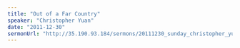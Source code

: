 ```yaml
---
title: "Out of a Far Country"
speaker: "Christopher Yuan"
date: "2011-12-30"
sermonUrl: "http://35.190.93.184/sermons/20111230_sunday_christopher_yuan_out_of_a_far_country.mp3"
---
```

